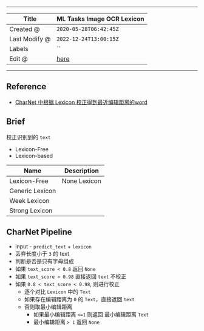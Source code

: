 -----

| Title         | ML Tasks Image OCR Lexicon                            |
| ------------- | ----------------------------------------------------- |
| Created @     | `2020-05-28T06:42:45Z`                                |
| Last Modify @ | `2022-12-24T13:00:15Z`                                |
| Labels        | \`\`                                                  |
| Edit @        | [here](https://github.com/junxnone/aiwiki/issues/198) |

-----

## Reference

  - [CharNet 中根据 Lexicon
    校正得到最近编辑距离的word](https://github.com/MalongTech/research-charnet/blob/da7416dc5aadb51224445381b305ad53b8c13489/charnet/modeling/postprocessing.py#L157-L198)

## Brief

校正识别到的 `text`

  - Lexicon-Free
  - Lexicon-based

| Name            | Description  |
| --------------- | ------------ |
| Lexicon-Free    | None Lexicon |
| Generic Lexicon |              |
| Week Lexicon    |              |
| Strong Lexicon  |              |

## CharNet Pipeline

  - input - `predict_text` + `lexicon`
  - 丢弃长度小于 `3` 的 text
  - 判断是否是只有字母组成
  - 如果 `text_score < 0.8` 返回 `None`
  - 如果 `text_score > 0.98` 直接返回 `text` 不校正
  - 如果 `0.8 < text_score < 0.98`, 则进行校正
      - 逐个对比 `Lexicon` 中的 `Text`
      - 如果存在编辑距离为 `0` 的 `Text`，直接返回 `text`
      - 否则取最小编辑距离
          - 如果最小编辑距离 `<=1` 则返回 最小编辑距离 `Text`
          - 最小编辑距离 `> 1` 返回 `None`
